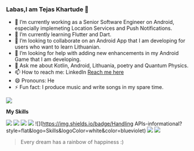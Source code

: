### Labas,I am Tejas Khartude 👋




- 🔭 I’m currently working as a Senior Software Engineer on Android, especially implemeting Location Services and Push Notifications.
- 🌱 I’m currently learning Flutter and Dart.
- 👯 I’m looking to collaborate on an Android App that I am developing for users who want to learn Lithuanian.
- 🤔 I’m looking for help with adding new enhancements in my Android Game that I am developing.
- 💬 Ask me about Kotlin, Android, Lithuania, poetry and Quantum Physics.
- 📫 How to reach me: LinkedIn [Reach me here](linkedin.com/in/tejas-khartude-7601b640)
- 😄 Pronouns: He
- ⚡ Fun fact: I produce music and write songs in my spare time.

<img align="center" src="https://github-readme-stats.vercel.app/api/top-langs/?username=klaus19&theme=purple" />

<b>My Skills</b>

![](https://img.shields.io/badge/Android-Kotlin-informational?style=flat&logo=Skills&logoColor=white&color=blueviolet)
![](https://img.shields.io/badge/Java-informational?style=flat&logo=Skills&logoColor=white&color=blueviolet)
![](https://img.shields.io/badge/Flutter-Dart-informational?style=flat&logo=Skills&logoColor=white&color=blueviolet)
![](https://img.shields.io/badge/HTML-CSS-informational?style=flat&logo=Skills&logoColor=white&color=blueviolet)
![](https://img.shields.io/badge/Handling APIs-informational?style=flat&logo=Skills&logoColor=white&color=blueviolet)
![](https://img.shields.io/badge/C#-informational?style=flat&logo=Skills&logoColor=white&color=blueviolet)
![](https://img.shields.io/badge/SQL-informational?style=flat&logo=Skills&logoColor=white&color=blueviolet)
> Every dream has a rainbow of happiness :) 

